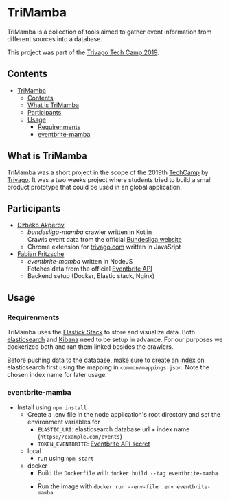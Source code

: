 # TriMamba

TriMamba is a collection of tools aimed to gather event information from different sources into a database.

This project was part of the [Trivago Tech Camp 2019](https://techcamp.trivago.com/).

## Contents

- [TriMamba](#trimamba)
  - [Contents](#contents)
  - [What is TriMamba](#what-is-trimamba)
  - [Participants](#participants)
  - [Usage](#usage)
    - [Requirenments](#requirenments)
    - [eventbrite-mamba](#eventbrite-mamba)

## What is TriMamba

TriMamba was a short project in the scope of the 2019th [TechCamp](https://techcamp.trivago.com/) by [Trivago](https://company.trivago.com/). It was a two weeks project where students tried to build a small product prototype that could be used in an global application.

## Participants

- [Dzheko Akperov](https://github.com/dzh17)
  - _bundesliga-mamba_ crawler written in Kotlin  
    Crawls event data from the official [Bundesliga website](https://www.bundesliga.com/de/bundesliga/spieltag)
  - Chrome extension for [trivago.com](https://trivago.com) written in JavaSript
- [Fabian Fritzsche](https://github.com/salzian)
  - _eventbrite-mamba_ written in NodeJS  
    Fetches data from the official [Eventbrite API](https://www.eventbrite.com/platform/api)
  - Backend setup (Docker, Elastic stack, Nginx)

## Usage

### Requirenments

TriMamba uses the [Elastick Stack](https://www.elastic.co/products/) to store and visualize data. Both [elasticsearch](https://www.elastic.co/products/elasticsearch) and [Kibana](https://www.elastic.co/products/kibana) need to be setup in advance. For our purposes we dockerized both and ran them linked besides the crawlers.

Before pushing data to the database, make sure to [create an index](https://www.elastic.co/guide/en/elasticsearch/reference/current/mapping.html) on elasticsearch first using the mapping in `common/mappings.json`. Note the chosen index name for later usage.

### eventbrite-mamba

- Install using `npm install`
  - Create a .env file in the node application's root directory and set the environment variables for
    - `ELASTIC_URI`: elasticsearch database url + index name (`https://example.com/events`)
    - `TOKEN_EVENTBRITE`: [Eventbrite API secret](https://www.eventbrite.com/platform)
  - local
    - run using `npm start`
  - docker
    - Build the `Dockerfile` with `docker build --tag eventbrite-mamba .`
    - Run the image with `docker run --env-file .env eventbrite-mamba`
